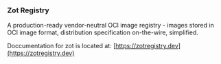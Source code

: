 ### Zot Registry

A production-ready vendor-neutral OCI image registry - images stored in OCI image format, distribution specification on-the-wire, simplified.

Doccumentation for zot is located at: [https://zotregistry.dev](https://zotregistry.dev)

